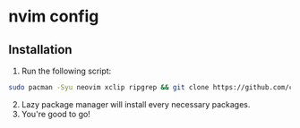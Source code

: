 # nvim config

## Installation

1. Run the following script:
```bash
sudo pacman -Syu neovim xclip ripgrep && git clone https://github.com/csaba-nagy/nvimconfig.git ~/.config/.nvim && nvim
```

2. Lazy package manager will install every necessary packages.
3. You're good to go!

